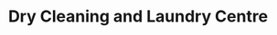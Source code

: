 ---
title: "Dry Cleaning and Laundry Centre"
url: /aldershot/dry-cleaning-and-laundry-centre/
shop: Wäscherei
---